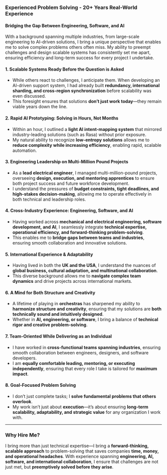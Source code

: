 
### **Experienced Problem Solving - 20+ Years Real-World Experience**

#### **Bridging the Gap Between Engineering, Software, and AI**  
With a background spanning multiple industries, from large-scale engineering to AI-driven solutions, I bring a unique perspective that enables me to solve complex problems others often miss. My ability to preempt challenges and design scalable systems has consistently set me apart, ensuring efficiency and long-term success for every project I undertake.

#### **1. Scalable Systems Ready Before the Question is Asked**  
- While others react to challenges, I anticipate them. When developing an AI-driven support system, I had already built **redundancy, international sharding, and cross-region synchronization** before scalability was even discussed.
- This foresight ensures that solutions **don’t just work today**—they remain viable years down the line.

#### **2. Rapid AI Prototyping: Solving in Hours, Not Months**  
- Within an hour, I outlined a **light AI intent-mapping system** that mirrored industry-leading solutions (such as Rasa) without prior exposure.
- My natural ability to recognize **low-entropy solutions** allows me to **reduce complexity while increasing efficiency**, enabling rapid, scalable automation.

#### **3. Engineering Leadership on Multi-Million Pound Projects**  
- As a **lead electrical engineer**, I managed multi-million-pound projects, overseeing **design, execution, and mentoring apprentices** to ensure both project success and future workforce development.
- I understand the pressures of **budget constraints, tight deadlines, and high-stakes decision-making**, allowing me to operate effectively in both technical and leadership roles.

#### **4. Cross-Industry Experience: Engineering, Software, and AI**  
- Having worked across **mechanical and electrical engineering, software development, and AI**, I seamlessly integrate **technical expertise, operational efficiency, and forward-thinking problem-solving**.
- This enables me to **bridge gaps between teams and industries**, ensuring smooth collaboration and innovative solutions.

#### **5. International Experience & Adaptability**  
- Having lived in both the **UK and the USA**, I understand the nuances of **global business, cultural adaptation, and multinational collaboration**.
- This diverse background allows me to **navigate complex team dynamics** and drive projects across international markets.

#### **6. A Mind for Both Structure and Creativity**  
- A lifetime of playing in **orchestras** has sharpened my ability to **harmonize structure and creativity**, ensuring that my solutions are **both technically sound and intuitively designed**.
- Whether in **AI, engineering, or software**, I bring a balance of **technical rigor and creative problem-solving**.

#### **7. Team-Oriented While Delivering as an Individual**  
- I have worked in **cross-functional teams spanning industries**, ensuring smooth collaboration between engineers, designers, and software developers.
- I am **equally comfortable leading, mentoring, or executing independently**, ensuring that every role I take is tailored for **maximum impact**.

#### **8. Goal-Focused Problem Solving**  
- I don’t just complete tasks; I **solve fundamental problems that others overlook**.
- My work isn’t just about **execution**—it’s about ensuring **long-term scalability, adaptability, and strategic value** for any organization I work with.

---

### **Why Hire Me?**  
I bring more than just technical expertise—I bring a **forward-thinking, scalable approach** to problem-solving that saves companies **time, money, and operational headaches**. With experience spanning **engineering, AI, software, and international collaboration**, I ensure that challenges are not just met, but **preemptively solved before they arise**.

